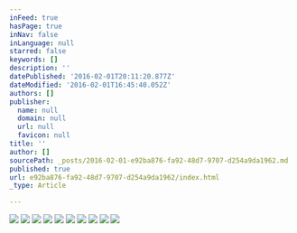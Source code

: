 ```yaml
---
inFeed: true
hasPage: true
inNav: false
inLanguage: null
starred: false
keywords: []
description: ''
datePublished: '2016-02-01T20:11:20.877Z'
dateModified: '2016-02-01T16:45:40.052Z'
authors: []
publisher:
  name: null
  domain: null
  url: null
  favicon: null
title: ''
author: []
sourcePath: _posts/2016-02-01-e92ba876-fa92-48d7-9707-d254a9da1962.md
published: true
url: e92ba876-fa92-48d7-9707-d254a9da1962/index.html
_type: Article

---
```

![](https://the-grid-user-content.s3-us-west-2.amazonaws.com/280aa5e5-6137-4774-8086-17671099ec21.jpg)
![](https://the-grid-user-content.s3-us-west-2.amazonaws.com/57132e3d-2939-4cf2-96e4-89fe499323a0.jpg)
![](https://the-grid-user-content.s3-us-west-2.amazonaws.com/3c80d70c-a080-413d-87d2-16a3873fff66.jpg)
![](https://the-grid-user-content.s3-us-west-2.amazonaws.com/50b29be1-1514-4e19-b163-03493531a1a9.jpg)
![](https://the-grid-user-content.s3-us-west-2.amazonaws.com/1b1b2225-fc33-4b01-b77c-1a4d6c93afbc.jpg)
![](https://the-grid-user-content.s3-us-west-2.amazonaws.com/a66b8b6b-0df2-47d9-ba57-2fc9cee12854.jpg)
![](https://the-grid-user-content.s3-us-west-2.amazonaws.com/54637f80-b22f-47a3-8526-c10bf00191bb.jpg)
![](https://the-grid-user-content.s3-us-west-2.amazonaws.com/3f204c87-c1d4-4e0d-8832-d9e4f6afd367.jpg)
![](https://the-grid-user-content.s3-us-west-2.amazonaws.com/ea572d12-c424-4738-87a6-c6b205939d95.jpg)
![](https://the-grid-user-content.s3-us-west-2.amazonaws.com/251dc8d4-e87f-477e-aea1-6e879131099f.jpg)